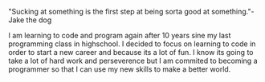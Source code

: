  "Sucking at something is the first step at being sorta good at something."- Jake the dog
 
 I am learning to code and program again after 10 years sine my last programming class in highschool. I decided to focus on learning to code in order to start a new career and because its a lot of fun. I know its going to take a lot of hard work and perseverence but I am commited to becoming a programmer so that I can use my new skills to make a better world. 
